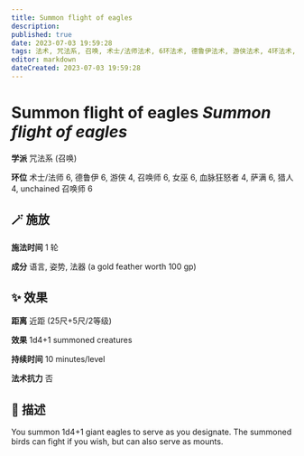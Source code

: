 ```yaml
---
title: Summon flight of eagles
description: 
published: true
date: 2023-07-03 19:59:28
tags: 法术, 咒法系, 召唤, 术士/法师法术, 6环法术, 德鲁伊法术, 游侠法术, 4环法术, 召唤师法术, 女巫法术, 血脉狂怒者法术, 萨满法术, 猎人法术, unchained 召唤师法术
editor: markdown
dateCreated: 2023-07-03 19:59:28
---
```


# **Summon flight of eagles** *Summon flight of eagles*

**学派** 咒法系 (召唤) 

**环位** 术士/法师 6, 德鲁伊 6, 游侠 4, 召唤师 6, 女巫 6, 血脉狂怒者 4, 萨满 6, 猎人 4, unchained 召唤师 6

## 🪄 施放

**施法时间** 1 轮

**成分** 语言, 姿势, 法器 (a gold feather worth 100 gp)

## ✨ 效果  

**距离** 近距 (25尺+5尺/2等级) 

**效果** 1d4+1 summoned creatures 

**持续时间** 10 minutes/level 

**法术抗力** 否

## 📖 描述

You summon 1d4+1 giant eagles to serve as you designate. The summoned birds can fight if you wish, but can also serve as mounts.
    
